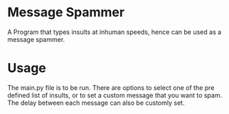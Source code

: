 # Message Spammer
A Program that types insults at inhuman speeds, hence can be used as a message spammer.

# Usage
The main.py file is to be run. There are options to select one of the pre defined list of insults, or to set a custom message that you want to spam. The delay between each message can also be customly set.
